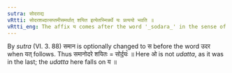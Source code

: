 ```yaml
---
sutra: सोदराद्य
vRtti: सोदरशब्दात्सप्तमीसमर्थात् शयित इत्येतस्मिन्नर्थे यः प्रत्ययो भवति ॥
vRtti_eng: The affix य comes after the word '_sodara_' in the sense of 'who sleeps,' the word being in the 7th case in construction.
---
```

By _sutra_ (VI. 3. 88) समान is optionally changed to स before the word उदर when यत् follows. Thus समानोदरे शयितः = सोर्द॒॒यः꣡ ॥ Here ओ is not _udatta_, as it was in the last; the _udatta_ here falls on य ॥
